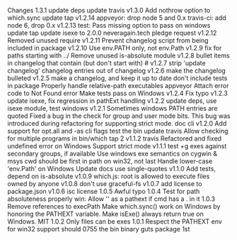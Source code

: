 Changes
1.3.1
update deps
update travis
v1.3.0
Add nothrow option to which.sync
update tap
v1.2.14
appveyor: drop node 5 and 0.x
travis-ci: add node 6, drop 0.x
v1.2.13
test: Pass missing option to pass on windows
update tap
update isexe to 2.0.0
neveragain.tech pledge request
v1.2.12
Removed unused require
v1.2.11
Prevent changelog script from being included in package
v1.2.10
Use env.PATH only, not env.Path
v1.2.9
fix for paths starting with ../
Remove unused is-absolute module
v1.2.8
bullet items in changelog that contain (but don't start with) #
v1.2.7
strip 'update changelog' changelog entries out of changelog
v1.2.6
make the changelog bulleted
v1.2.5
make a changelog, and keep it up to date
don't include tests in package
Properly handle relative-path executables
appveyor
Attach error code to Not Found error
Make tests pass on Windows
v1.2.4
Fix typo
v1.2.3
update isexe, fix regression in pathExt handling
v1.2.2
update deps, use isexe module, test windows
v1.2.1
Sometimes windows PATH entries are quoted
Fixed a bug in the check for group and user mode bits. This bug was introduced during refactoring for supporting strict mode.
doc cli
v1.2.0
Add support for opt.all and -as cli flags
test the bin
update travis
Allow checking for multiple programs in bin/which
tap 2
v1.1.2
travis
Refactored and fixed undefined error on Windows
Support strict mode
v1.1.1
test +g exes against secondary groups, if available
Use windows exe semantics on cygwin & msys
cwd should be first in path on win32, not last
Handle lower-case 'env.Path' on Windows
Update docs
use single-quotes
v1.1.0
Add tests, depend on is-absolute
v1.0.9
which.js: root is allowed to execute files owned by anyone
v1.0.8
don't use graceful-fs
v1.0.7
add license to package.json
v1.0.6
isc license
1.0.5
Awful typo
1.0.4
Test for path absoluteness properly
win: Allow '' as a pathext if cmd has a . in it
1.0.3
Remove references to execPath
Make which.sync() work on Windows by honoring the PATHEXT variable.
Make isExe() always return true on Windows.
MIT
1.0.2
Only files can be exes
1.0.1
Respect the PATHEXT env for win32 support
should 0755 the bin
binary
guts
package
1st
